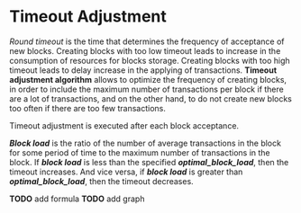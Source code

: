 # Timeout Adjustment

_Round timeout_ is the time that determines the frequency of acceptance of new
blocks. Creating blocks with too low timeout leads to increase in the
consumption of resources for blocks storage. Creating blocks with too high
timeout leads to delay increase in the applying of transactions. **Timeout
adjustment algorithm** allows to optimize the frequency of creating blocks, in
order to include the maximum number of transactions per block if there are a
lot of transactions, and on the other hand, to do not create new blocks too
often if there are too few transactions.

Timeout adjustment is executed after each block acceptance.

**_Block load_** is the ratio of the number of average transactions in the block
for some period of time to the maximum number of transactions in the block. If
**_block load_** is less than the specified **_optimal_block_load_**, then the
timeout increases. And vice versa, if **_block load_** is greater than
**_optimal_block_load_**, then the timeout decreases.

**TODO** add formula
**TODO** add graph
